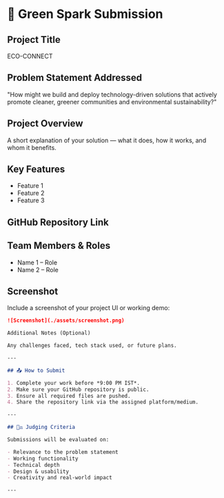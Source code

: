 
  # 🚀 Green Spark Submission

## Project Title
ECO-CONNECT

## Problem Statement Addressed
"How might we build and deploy technology-driven solutions that actively promote cleaner, greener communities and environmental sustainability?"

## Project Overview
A short explanation of your solution — what it does, how it works, and whom it benefits.

## Key Features
- Feature 1
- Feature 2
- Feature 3

## GitHub Repository Link
<!-- Paste your public repo link here -->

## Team Members & Roles
- Name 1 – Role
- Name 2 – Role

## Screenshot
Include a screenshot of your project UI or working demo:

```md
![Screenshot](./assets/screenshot.png)

Additional Notes (Optional)

Any challenges faced, tech stack used, or future plans.

---

## 📤 How to Submit

1. Complete your work before *9:00 PM IST*.
2. Make sure your GitHub repository is public.
3. Ensure all required files are pushed.
4. Share the repository link via the assigned platform/medium.

---

## 🧑‍⚖ Judging Criteria

Submissions will be evaluated on:

- Relevance to the problem statement
- Working functionality
- Technical depth
- Design & usability
- Creativity and real-world impact

---